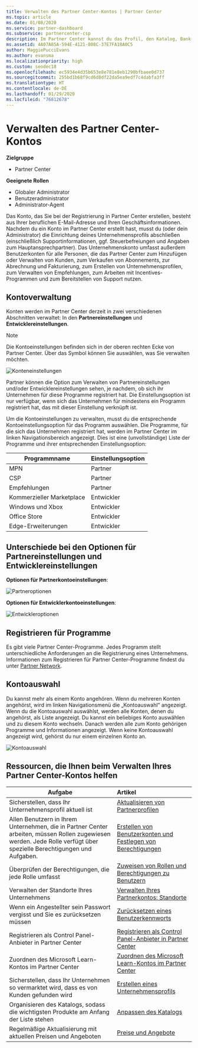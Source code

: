 ```yaml
---
title: Verwalten des Partner Center-Kontos | Partner Center
ms.topic: article
ms.date: 01/08/2020
ms.service: partner-dashboard
ms.subservice: partnercenter-csp
description: Im Partner Center kannst du das Profil, den Katalog, Bank- und Steuerinformationen, Rollen, Berechtigungen und weitere Angaben zu deinem Unternehmen verwalten.
ms.assetid: 4A07A85A-594E-4121-808C-37E7FA18A0C5
author: MaggiePucciEvans
ms.author: evansma
ms.localizationpriority: high
ms.custom: seodec18
ms.openlocfilehash: ec5934e4d35b653e8e781e8eb1290bfbaee0d737
ms.sourcegitcommit: 255bd1b68f9cd6d8df22da5ea9edf7c4dabfa3ff
ms.translationtype: HT
ms.contentlocale: de-DE
ms.lasthandoff: 01/29/2020
ms.locfileid: "76812678"
---
```

# <a name="manage-your-partner-center-account"></a>Verwalten des Partner Center-Kontos

**Zielgruppe**

-  Partner Center

**Geeignete Rollen**
-   Globaler Administrator
-   Benutzeradministrator
-   Administrator-Agent

Das Konto, das Sie bei der Registrierung in Partner Center erstellen, besteht aus Ihrer beruflichen E-Mail-Adresse und Ihren Geschäftsinformationen. Nachdem du ein Konto im Partner Center erstellt hast, musst du (oder dein Administrator) die Einrichtung deines Unternehmensprofils abschließen (einschließlich Supportinformationen, ggf. Steuerbefreiungen und Angaben zum Hauptansprechpartner). Das Unternehmenskonto umfasst außerdem Benutzerkonten für alle Personen, die das Partner Center zum Hinzufügen oder Verwalten von Kunden, zum Verkaufen von Abonnements, zur Abrechnung und Fakturierung, zum Erstellen von Unternehmensprofilen, zum Verwalten von Empfehlungen, zum Arbeiten mit Incentives-Programmen und zum Bereitstellen von Support nutzen.

## <a name="account-management"></a>Kontoverwaltung

Konten werden im Partner Center derzeit in zwei verschiedenen Abschnitten verwaltet: In den **Partnereinstellungen** und **Entwicklereinstellungen**. 

>[!NOTE]
>Die Kontoeinstellungen befinden sich in der oberen rechten Ecke von Partner Center. Über das Symbol können Sie auswählen, was Sie verwalten möchten. 

![Konteneinstellungen](images/accountsettings/account1.png)

Partner können die Option zum Verwalten von Partnereinstellungen und/oder Entwicklereinstellungen sehen, je nachdem, ob sich ihr Unternehmen für diese Programme registriert hat. Die Einstellungsoption ist nur verfügbar, wenn sich das Unternehmen für mindestens ein Programm registriert hat, das mit dieser Einstellung verknüpft ist. 

Um die Kontoeinstellungen zu verwalten, musst du die entsprechende Kontoeinstellungsoption für das Programm auswählen. Die Programme, für die sich das Unternehmen registriert hat, werden im Partner Center im linken Navigationsbereich angezeigt. Dies ist eine (unvollständige) Liste der Programme und ihrer entsprechenden Einstellungsoption:

|**Programmname**   |**Einstellungsoption** |
|---------------------|:-----------------------|
|MPN   |Partner|
|CSP    |Partner|
|Empfehlungen   |Partner|
|Kommerzieller Marketplace|Entwickler|
|Windows und Xbox|Entwickler|
|Office Store|Entwickler|
|Edge-Erweiterungen|Entwickler|

## <a name="the-differences-in-partner-and-developer-settings-options"></a>Unterschiede bei den Optionen für Partnereinstellungen und Entwicklereinstellungen

**Optionen für Partnerkontoeinstellungen**:

![Partneroptionen](images/accountsettings/partneroptions.png)

**Optionen für Entwicklerkontoeinstellungen**:

![Entwickleroptionen](images/accountsettings/devoptions.png)

## <a name="enrolling-in-programs"></a>Registrieren für Programme

Es gibt viele Partner Center-Programme. Jedes Programm stellt unterschiedliche Anforderungen an die Registrierung eines Unternehmens. Informationen zum Registrieren für Partner Center-Programme findest du unter [Partner Network](https://partner.microsoft.com/). 

## <a name="the-account-picker"></a>Kontoauswahl

Du kannst mehr als einem Konto angehören. Wenn du mehreren Konten angehörst, wird im linken Navigationsmenü die „Kontoauswahl“ angezeigt. Wenn du die Kontoauswahl auswählst, werden alle Konten, denen du angehörst, als Liste angezeigt. Du kannst ein beliebiges Konto auswählen und zu diesem Konto wechseln. Danach werden alle zum Konto gehörigen Programme und Informationen angezeigt. Wenn keine Kontoauswahl angezeigt wird, gehörst du nur einem einzelnen Konto an.

![Kontoauswahl](images/accountsettings/accountpicker.png)

## <a name="resources-to-help-you-manage-your-partner-center-account"></a>Ressourcen, die Ihnen beim Verwalten Ihres Partner Center-Kontos helfen

|**Aufgabe**   |**Artikel**   |
|-----------------------|:-----------------------|
|Sicherstellen, dass Ihr Unternehmensprofil aktuell ist   |[Aktualisieren von Partnerprofilen](update-your-partner-profile.md)|
|Allen Benutzern in Ihrem Unternehmen, die in Partner Center arbeiten, müssen Rollen zugewiesen werden. Jede Rolle verfügt über spezielle Berechtigungen und Aufgaben.|[Erstellen von Benutzerkonten und Festlegen von Berechtigungen](create-user-accounts-and-set-permissions.md)|
|Überprüfen der Berechtigungen, die jede Rolle umfasst|[Zuweisen von Rollen und Berechtigungen zu Benutzern](permissions-overview.md)
|Verwalten der Standorte Ihres Unternehmens|[Verwalten Ihres Partnerkontos: Standorte](manage-locations.md)
|Wenn ein Angestellter sein Passwort vergisst und Sie es zurücksetzen müssen  |[Zurücksetzen eines Benutzerkennworts](reset-a-user-password.md)|
|Registrieren als Control Panel-Anbieter in Partner Center|[Registrieren als Control Panel-Anbieter in Partner Center](enroll-as-cpv.md)|
|Zuordnen des Microsoft Learn-Kontos im Partner Center|[Zuordnen des Microsoft Learn-Kontos im Partner Center](ms-learn-associate.md)|
|Sicherstellen, dass Ihr Unternehmen so vermarktet wird, dass es von Kunden gefunden wird   |[Erstellen eines Unternehmensprofils](create-a-marketing-profile.md)|
|Organisieren des Katalogs, sodass die wichtigsten Produkte am Anfang der Liste stehen   |[Anpassen des Katalogs](customize-the-catalog.md)|
|Regelmäßige Aktualisierung mit aktuellen Preisen und Angeboten   |[Preise und Angebote](pricing-and-offers.md)|













 

 




